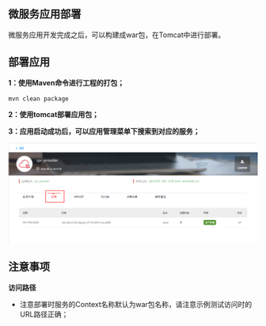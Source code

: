 ## 微服务应用部署

微服务应用开发完成之后，可以构建成war包，在Tomcat中进行部署。

## 部署应用 ##

**1：使用Maven命令进行工程的打包；**

	mvn clean package

**2：使用tomcat部署应用包；**

**3：应用启动成功后，可以应用管理菜单下搜索到对应的服务；**

![](img/ms-ins.png)

## 注意事项 ##

**访问路径**

- 注意部署时服务的Context名称默认为war包名称，请注意示例测试访问时的URL路径正确；